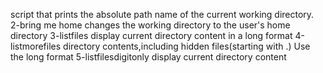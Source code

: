  script that prints the absolute path name of the current working directory.
2-bring me home changes the working directory to the user's home directory
3-listfiles display current directory content in a long format
4-listmorefiles directory contents,including hidden files(starting with .) Use the long format
5-listfilesdigitonly display current directory content
